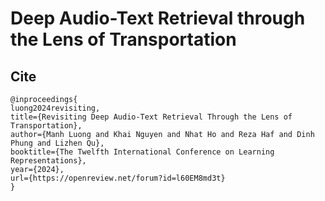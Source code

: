# Deep Audio-Text Retrieval through the Lens of Transportation

## Cite
```
@inproceedings{
luong2024revisiting,
title={Revisiting Deep Audio-Text Retrieval Through the Lens of Transportation},
author={Manh Luong and Khai Nguyen and Nhat Ho and Reza Haf and Dinh Phung and Lizhen Qu},
booktitle={The Twelfth International Conference on Learning Representations},
year={2024},
url={https://openreview.net/forum?id=l60EM8md3t}
}
```
